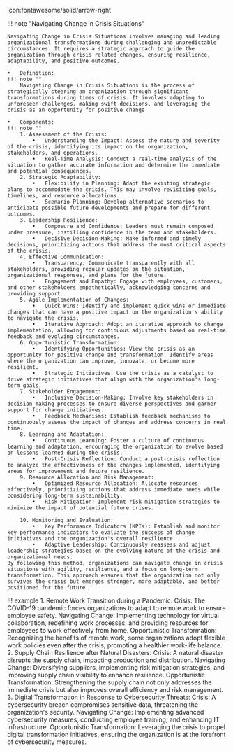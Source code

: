 icon:fontawesome/solid/arrow-right

!!! note "Navigating Change in Crisis Situations"

    
    Navigating Change in Crisis Situations involves managing and leading organizational transformations during challenging and unpredictable circumstances. It requires a strategic approach to guide the organization through crisis-related changes, ensuring resilience, adaptability, and positive outcomes.

    •	Definition:
    !!! note ""
        Navigating Change in Crisis Situations is the process of strategically steering an organization through significant transformations during times of crisis. It involves adapting to unforeseen challenges, making swift decisions, and leveraging the crisis as an opportunity for positive change

    •	Components: 
    !!! note ""
        1. Assessment of the Crisis:
            •	Understanding the Impact: Assess the nature and severity of the crisis, identifying its impact on the organization, stakeholders, and operations.
            •	Real-Time Analysis: Conduct a real-time analysis of the situation to gather accurate information and determine the immediate and potential consequences.
        2. Strategic Adaptability:
            •	Flexibility in Planning: Adapt the existing strategic plans to accommodate the crisis. This may involve revisiting goals, timelines, and resource allocations.
            •	Scenario Planning: Develop alternative scenarios to anticipate possible future developments and prepare for different outcomes.
        3. Leadership Resilience:
            •	Composure and Confidence: Leaders must remain composed under pressure, instilling confidence in the team and stakeholders.
            •	Decisive Decision-Making: Make informed and timely decisions, prioritizing actions that address the most critical aspects of the crisis.
        4. Effective Communication:
            •	Transparency: Communicate transparently with all stakeholders, providing regular updates on the situation, organizational responses, and plans for the future.
            •	Engagement and Empathy: Engage with employees, customers, and other stakeholders empathetically, acknowledging concerns and providing support.
        5. Agile Implementation of Changes:
            •	Quick Wins: Identify and implement quick wins or immediate changes that can have a positive impact on the organization's ability to navigate the crisis.
            •	Iterative Approach: Adopt an iterative approach to change implementation, allowing for continuous adjustments based on real-time feedback and evolving circumstances.
        6. Opportunistic Transformation:
            •	Identifying Opportunities: View the crisis as an opportunity for positive change and transformation. Identify areas where the organization can improve, innovate, or become more resilient.
            •	Strategic Initiatives: Use the crisis as a catalyst to drive strategic initiatives that align with the organization's long-term goals.
        7. Stakeholder Engagement:
            •	Inclusive Decision-Making: Involve key stakeholders in decision-making processes to ensure diverse perspectives and garner support for change initiatives.
            •	Feedback Mechanisms: Establish feedback mechanisms to continuously assess the impact of changes and address concerns in real time.
        8. Learning and Adaptation:
            •	Continuous Learning: Foster a culture of continuous learning and adaptation, encouraging the organization to evolve based on lessons learned during the crisis.
            •	Post-Crisis Reflection: Conduct a post-crisis reflection to analyze the effectiveness of the changes implemented, identifying areas for improvement and future resilience.
        9. Resource Allocation and Risk Management:
            •	Optimized Resource Allocation: Allocate resources effectively, prioritizing actions that address immediate needs while considering long-term sustainability.
            •	Risk Mitigation: Implement risk mitigation strategies to minimize the impact of potential future crises.

        10. Monitoring and Evaluation:
            •	Key Performance Indicators (KPIs): Establish and monitor key performance indicators to evaluate the success of change initiatives and the organization's overall resilience.
            •	Adaptive Leadership: Continuously reassess and adjust leadership strategies based on the evolving nature of the crisis and organizational needs.
    By following this method, organizations can navigate change in crisis situations with agility, resilience, and a focus on long-term transformation. This approach ensures that the organization not only survives the crisis but emerges stronger, more adaptable, and better positioned for the future.

!!! example
    1.	Remote Work Transition during a Pandemic:
    Crisis: The COVID-19 pandemic forces organizations to adapt to remote work to ensure employee safety.
    Navigating Change: Implementing technology for virtual collaboration, redefining work processes, and providing resources for employees to work effectively from home.
    Opportunistic Transformation: Recognizing the benefits of remote work, some organizations adopt flexible work policies even after the crisis, promoting a healthier work-life balance.
    2.	Supply Chain Resilience after Natural Disasters:
    Crisis: A natural disaster disrupts the supply chain, impacting production and distribution.
    Navigating Change: Diversifying suppliers, implementing risk mitigation strategies, and improving supply chain visibility to enhance resilience.
    Opportunistic Transformation: Strengthening the supply chain not only addresses the immediate crisis but also improves overall efficiency and risk management.
    3.	 Digital Transformation in Response to Cybersecurity Threats:
    Crisis: A cybersecurity breach compromises sensitive data, threatening the organization's security.
    Navigating Change: Implementing advanced cybersecurity measures, conducting employee training, and enhancing IT infrastructure.
    Opportunistic Transformation: Leveraging the crisis to propel digital transformation initiatives, ensuring the organization is at the forefront of cybersecurity measures.

